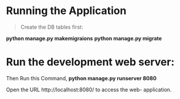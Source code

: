 # Running the Application

> Create the DB tables first:

**python manage.py makemigraions**
**python manage.py migrate**

# Run the development web server:

Then Run this Command,
**python manage.py runserver 8080**

Open the URL http://localhost:8080/ to access the web-  application.
